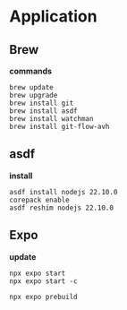 # Application

## Brew

**commands**

    brew update
    brew upgrade
    brew install git
    brew install asdf
    brew install watchman
    brew install git-flow-avh

## asdf

**install**

    asdf install nodejs 22.10.0
    corepack enable
    asdf reshim nodejs 22.10.0

## Expo

**update**

    npx expo start
    npx expo start -c

    npx expo prebuild
